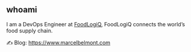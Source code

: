 ## whoami

I am a DevOps Engineer at [FoodLogiQ](https://www.foodlogiq.com/), FoodLogiQ connects the world’s food supply chain. 

✍️ Blog: https://www.marcelbelmont.com
